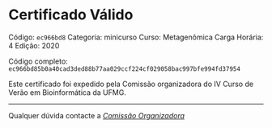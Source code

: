 # Certificado Válido

Código: `ec966bd8`
Categoria: minicurso
Curso: Metagenômica
Carga Horária: 4
Edição: 2020


Código completo: `ec966bd85b0a40cad3ded88b77aa029ccf224cf029058bac997bfe994fd37954`


Este certificado foi expedido pela Comissão organizadora do IV Curso de Verão em Bioinformática da UFMG.

----

Qualquer dúvida contacte a [_Comissão Organizadora_](<mailto:cursobioinfoufmg@gmail.com$subject=[Certificados]>)

